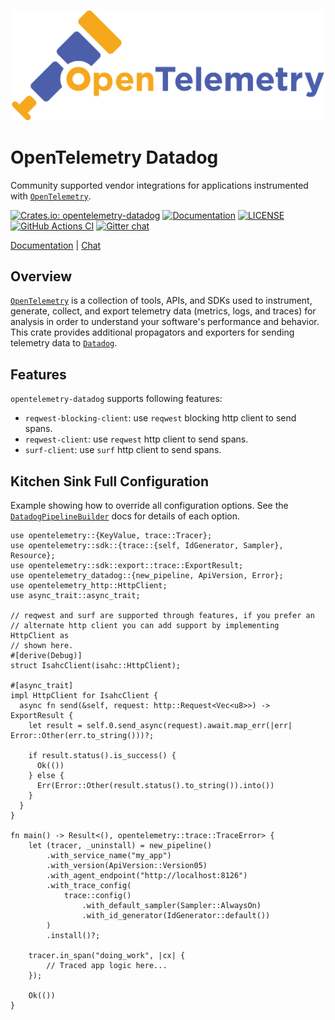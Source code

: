 ![OpenTelemetry — An observability framework for cloud-native software.][splash]

[splash]: https://raw.githubusercontent.com/open-telemetry/opentelemetry-rust/main/assets/logo-text.png

# OpenTelemetry Datadog

Community supported vendor integrations for applications instrumented with [`OpenTelemetry`].

[![Crates.io: opentelemetry-datadog](https://img.shields.io/crates/v/opentelemetry-datadog.svg)](https://crates.io/crates/opentelemetry-datadog)
[![Documentation](https://docs.rs/opentelemetry-datadog/badge.svg)](https://docs.rs/opentelemetry-datadog)
[![LICENSE](https://img.shields.io/crates/l/opentelemetry-datadog)](./LICENSE)
[![GitHub Actions CI](https://github.com/open-telemetry/opentelemetry-rust/workflows/CI/badge.svg)](https://github.com/open-telemetry/opentelemetry-rust/actions?query=workflow%3ACI+branch%3Amain)
[![Gitter chat](https://img.shields.io/badge/gitter-join%20chat%20%E2%86%92-brightgreen.svg)](https://gitter.im/open-telemetry/opentelemetry-rust)

[Documentation](https://docs.rs/opentelemetry-datadog) |
[Chat](https://gitter.im/open-telemetry/opentelemetry-rust)

## Overview

[`OpenTelemetry`] is a collection of tools, APIs, and SDKs used to instrument,
generate, collect, and export telemetry data (metrics, logs, and traces) for
analysis in order to understand your software's performance and behavior. This
crate provides additional propagators and exporters for sending telemetry data
to [`Datadog`].

## Features

`opentelemetry-datadog` supports following features:

- `reqwest-blocking-client`: use `reqwest` blocking http client to send spans.
- `reqwest-client`: use `reqwest` http client to send spans.
- `surf-client`: use `surf` http client to send spans.


## Kitchen Sink Full Configuration

 Example showing how to override all configuration options. See the
 [`DatadogPipelineBuilder`] docs for details of each option.

 [`DatadogPipelineBuilder`]: struct.DatadogPipelineBuilder.html

 ```no_run
 use opentelemetry::{KeyValue, trace::Tracer};
 use opentelemetry::sdk::{trace::{self, IdGenerator, Sampler}, Resource};
 use opentelemetry::sdk::export::trace::ExportResult;
 use opentelemetry_datadog::{new_pipeline, ApiVersion, Error};
 use opentelemetry_http::HttpClient;
 use async_trait::async_trait;

 // reqwest and surf are supported through features, if you prefer an
 // alternate http client you can add support by implementing HttpClient as
 // shown here.
 #[derive(Debug)]
 struct IsahcClient(isahc::HttpClient);

 #[async_trait]
 impl HttpClient for IsahcClient {
   async fn send(&self, request: http::Request<Vec<u8>>) -> ExportResult {
     let result = self.0.send_async(request).await.map_err(|err| Error::Other(err.to_string()))?;

     if result.status().is_success() {
       Ok(())
     } else {
       Err(Error::Other(result.status().to_string()).into())
     }
   }
 }

 fn main() -> Result<(), opentelemetry::trace::TraceError> {
     let (tracer, _uninstall) = new_pipeline()
         .with_service_name("my_app")
         .with_version(ApiVersion::Version05)
         .with_agent_endpoint("http://localhost:8126")
         .with_trace_config(
             trace::config()
                 .with_default_sampler(Sampler::AlwaysOn)
                 .with_id_generator(IdGenerator::default())
         )
         .install()?;

     tracer.in_span("doing_work", |cx| {
         // Traced app logic here...
     });

     Ok(())
 }
 ```

[`Datadog`]: https://www.datadoghq.com/
[`OpenTelemetry`]: https://crates.io/crates/opentelemetry

